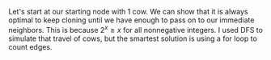 Let's start at our starting node with 1 cow.
We can show that it is always optimal to keep cloning until we have enough to pass on to our immediate neighbors.
This is because $2^x \geq x$ for all nonnegative integers.
I used DFS to simulate that travel of cows, but the smartest solution is using a for loop to count edges.